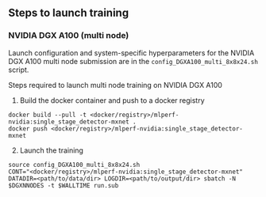 ## Steps to launch training

### NVIDIA DGX A100 (multi node)

Launch configuration and system-specific hyperparameters for the NVIDIA DGX A100
multi node submission are in the `config_DGXA100_multi_8x8x24.sh` script.

Steps required to launch multi node training on NVIDIA DGX A100

1. Build the docker container and push to a docker registry

```
docker build --pull -t <docker/registry>/mlperf-nvidia:single_stage_detector-mxnet .
docker push <docker/registry>/mlperf-nvidia:single_stage_detector-mxnet
```

2. Launch the training

```
source config_DGXA100_multi_8x8x24.sh
CONT="<docker/registry>/mlperf-nvidia:single_stage_detector-mxnet" DATADIR=<path/to/data/dir> LOGDIR=<path/to/output/dir> sbatch -N $DGXNNODES -t $WALLTIME run.sub
```

